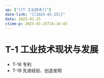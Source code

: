 ```yaml
---
up: ["[[T 工业技术]]"]
date-link: "[[2025-01-25]]"
date: 2025-01-25
ctime-p: 2025-01-25T16:34:43
---
```


# T-1 工业技术现状与发展

- T-18 专利
- T-19 先进经验、创造发明
